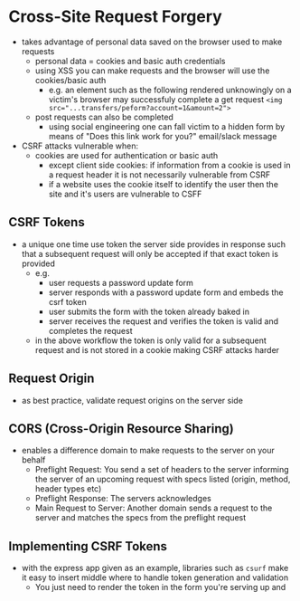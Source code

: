 # Cross-Site Request Forgery

* takes advantage of personal data saved on the browser used to make requests
  * personal data = cookies and basic auth credentials
  * using XSS you can make requests and the browser will use the cookies/basic auth
    * e.g. an element such as the following rendered unknowingly on a victim's browser may successfuly complete a get request `<img src="...transfers/peform?account=1&amount=2">`
  * post requests can also be completed
    * using social engineering one can fall victim to a hidden form by means of "Does this link work for you?" email/slack message
* CSRF attacks vulnerable when:
  * cookies are used for authentication or basic auth
    * except client side cookies: if information from a cookie is used in a request header it is not necessarily vulnerable from CSRF
    * if a website uses the cookie itself to identify the user then the site and it's users are vulnerable to CSFF

## CSRF Tokens

* a unique one time use token the server side provides in response such that a subsequent request will only be accepted if that exact token is provided
  * e.g.
    * user requests a password update form
    * server responds with a password update form and embeds the csrf token
    * user submits the form with the token already baked in
    * server receives the request and verifies the token is valid and completes the request
  * in the above workflow the token is only valid for a subsequent request and is not stored in a cookie making CSRF attacks harder

## Request Origin

* as best practice, validate request origins on the server side

## CORS (Cross-Origin Resource Sharing)

* enables a difference domain to make requests to the server on your behalf
  * Preflight Request: You send a set of headers to the server informing the server of an upcoming request with specs listed (origin, method, header types etc)
  * Preflight Response: The servers acknowledges
  * Main Request to Server: Another domain sends a request to the server and matches the specs from the preflight request

## Implementing CSRF Tokens

* with the express app given as an example, libraries such as `csurf` make it easy to insert middle where to handle token generation and validation
  * You just need to render the token in the form you're serving up and 
